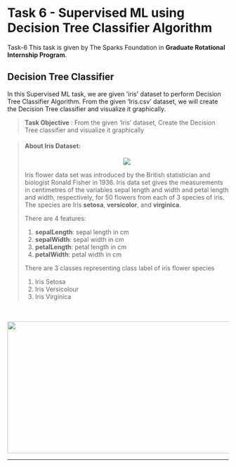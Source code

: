 <h1>Task 6 - Supervised ML using Decision Tree Classifier Algorithm</h1>

<p>Task-6 This task is given by The Sparks Foundation in <b>Graduate Rotational Internship Program</b>.</p>

<h2>Decision Tree Classifier</h2>

<p>In this Supervised ML task, we are given 'iris' dataset to perform Decision Tree Classifier Algorithm. From the given ‘Iris.csv’ dataset, we will create the Decision Tree classifier and visualize it graphically.</p>

<blockquote><B>Task Objective</B> : From the given ‘Iris’ dataset, Create the Decision Tree classifier and visualize it graphically</blockquote>

<blockquote><h4>About Iris Dataset:</h4>
<center><img src='https://www.integratedots.com/wp-content/uploads/2019/06/iris_petal-sepal-e1560211020463.png'></center>
<p>Iris flower data set was introduced by the British statistician and biologist Ronald Fisher in 1936. Iris data set gives the measurements in centimetres of the variables sepal length and width and petal length and width, respectively, for 50 flowers from each of 3 species of iris. The species are Iris <b>setosa</b>, <b>versicolor</b>, and <b>virginica</b>.</p>
    
There are 4 features: 
<OL>
    <li><b>sepalLength</b>: sepal length in cm</li>
    <li><b>sepalWidth</b>: sepal width in cm</li>
    <li><b>petalLength</b>: petal length in cm</li>
    <li><b>petalWidth</b>: petal width in cm</li>
</OL>
    
There are 3 classes representing class label of iris flower species 
<OL>
    <li>Iris Setosa</li>
    <li>Iris Versicolour</li>
    <li>Iris Virginica</li>
</OL>    
</blockquote> 
<br><br>

<center><img src='iris_flower.jpg' width='750' height='300'></center>

---

